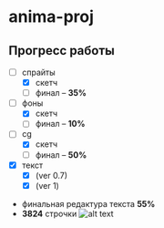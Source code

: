 # anima-proj
## Прогресс работы
- [ ] спрайты
    - [X] скетч
    - [ ] финал – **35%**
- [ ] фоны
    - [X] скетч
    - [ ] финал – **10%**
- [ ] cg
    - [X] скетч
    - [ ] финал – **50%**
- [X] текст
    - [X] (ver 0.7)
    - [X] (ver 1)
- финальная редактура текста **55%**
- **3824** строчки
![alt text](https://github.com/lidraw/anima-proj/blob/main/Walk.gif "Она ходит")
